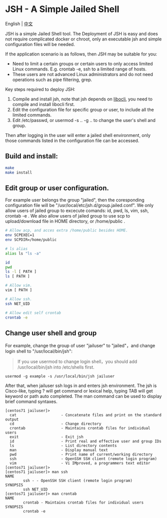 # JSH - A Simple Jailed Shell
English | [中文](README.zh_CN.md)

JSH is a simple Jailed Shell tool. 
The Deployment of JSH is easy and does not require complicated docker or chroot, only an executable jsh and simple configuration files will be needed.

If the application scenario is as follows, then JSH may be suitable for you:
- Need to limit a certain groups or certain users to only access limited Linux commands. E.g. crontab -e, ssh to a limited range of hosts.
- These users are not advanced Linux administrators and do not need operations such as pipe filtering, grep.

Key steps required to deploy JSH:
1. Compile and install jsh, note that jsh depends on [libocli](https://github.com/diggerwoo/libocli), you need to compile and install libocli first.
2. Edit the configuration file for specific group or user, to include all the limited commands.
3. Edit /etc/passwd, or usermod -s .. -g .. to change the user's shell and group.

Then after logging in the user will enter a jailed shell environment, only those commands listed in the configuration file can be accessed.


## Build and install:
```sh
make
make install
```

## Edit group or user configuration.

For example user belongs the group "jailed", then the coresponding configuration file will be "/usr/local/etc/jsh.d/group.jailed.conf".
We only allow users of jailed group to excecute comands: id, pwd, ls, vim, ssh, crontab -e .
We also allow users of jailed group to use scp to upload/download file in HOME directory, or /home/public .
```sh
# Allow acp, and acces extra /home/public besides HOME.
env SCPEXEC=1
env SCPDIR=/home/public

# ls alias
alias ls "ls -a"

id
pwd
ls -l [ PATH ]
ls [ PATH ]

# Allow vim.
vim [ PATH ]

# Allow ssh.
ssh NET_UID

# Allow edit self crontab
crontab -e
```

## Change user shell and group

For example, change the group of user "jailuser" to "jailed"，and change login shell to "/usr/local/bin/jsh":
> If you use usermod to change login shell，you should add /usr/local/bin/jsh into /etc/shells first.
```
usermod -g example -s /usr/local/bin/jsh jailuser
```
After that, when jailuser ssh logs in and enters jsh environment. 
The jsh is Cisco-like, typing ? will get command or lexical help, typing TAB will get keyword or path auto completed.
The man command can be used to display brief command syntaxes.

```
[centos71 jailuser]>
  cat                    - Concatenate files and print on the standard output
  cd                     - Change directory
  crontab                - Maintains crontab files for individual users
  exit                   - Exit jsh
  id                     - Print real and effective user and group IDs
  ls                     - List directory contents
  man                    - Display manual text
  pwd                    - Print name of current/working directory
  ssh                    - OpenSSH SSH client (remote login program)
  vim                    - Vi IMproved, a programmers text editor
[centos71 jailuser]>
[centos71 jailuser]> man ssh
NAME
        ssh - - OpenSSH SSH client (remote login program)
SYNOPSIS
        ssh NET_UID
[centos71 jailuser]> man crontab
NAME
        crontab - Maintains crontab files for individual users
SYNOPSIS
        crontab -e
```

